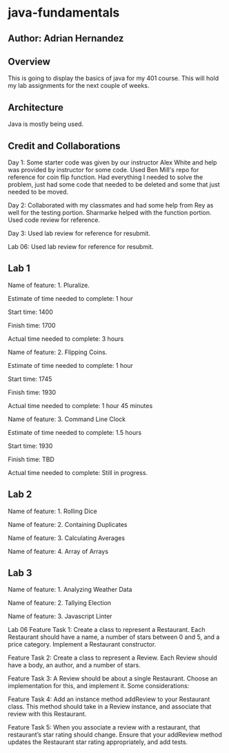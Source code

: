 # java-fundamentals

## Author: Adrian Hernandez

## Overview
This is going to display the basics of java for my 401 course. This will hold my lab assignments for the next couple of weeks.

## Architecture
Java is mostly being used.

## Credit and Collaborations
Day 1: Some starter code was given by our instructor Alex White and help was provided by instructor for some code. Used Ben Mill's repo for reference for coin flip function. Had everything I needed to solve the problem, just had some code that needed to be deleted and some that just needed to be moved.

Day 2: Collaborated with my classmates and had some help from Rey as well for the testing portion. Sharmarke helped with the function portion. Used code review for reference.

Day 3: Used lab review for reference for resubmit.

Lab 06: Used lab review for reference for resubmit.

## Lab 1

Name of feature: 1. Pluralize.

Estimate of time needed to complete: 1 hour

Start time: 1400

Finish time: 1700

Actual time needed to complete: 3 hours

Name of feature: 2. Flipping Coins.

Estimate of time needed to complete: 1 hour

Start time: 1745

Finish time: 1930

Actual time needed to complete: 1 hour 45 minutes

Name of feature: 3. Command Line Clock

Estimate of time needed to complete: 1.5 hours

Start time: 1930

Finish time: TBD

Actual time needed to complete: Still in progress.

## Lab 2

Name of feature: 1. Rolling Dice

Name of feature: 2. Containing Duplicates

Name of feature: 3. Calculating Averages

Name of feature: 4. Array of Arrays


## Lab 3

Name of feature: 1. Analyzing Weather Data

Name of feature: 2. Tallying Election

Name of feature: 3. Javascript Linter 

Lab 06
Feature Task 1: Create a class to represent a Restaurant. Each Restaurant should have a name, a number of stars between 0 and 5, and a price category.
Implement a Restaurant constructor.

Feature Task 2: Create a class to represent a Review. Each Review should have a body, an author, and a number of stars.

Feature Task 3: A Review should be about a single Restaurant. Choose an implementation for this, and implement it. Some considerations:

Feature Task 4: Add an instance method addReview to your Restaurant class. This method should take in a Review instance, and associate that review with this Restaurant. 

Feature Task 5: When you associate a review with a restaurant, that restaurant’s star rating should change. Ensure that your addReview method updates the Restaurant star rating appropriately, and add tests. 

